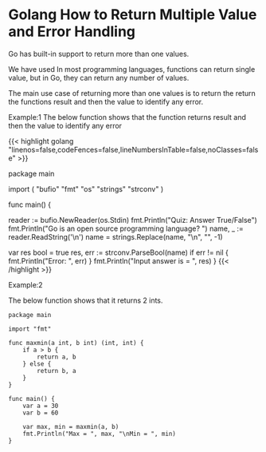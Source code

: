 # Golang How to Return Multiple Value and Error Handling


Go has built-in support to return more than one values.

<!--more-->

We have used In most programming languages, functions can return single value, but in Go, they can return any number of values.

The main use case of returning more than one values is to return the return the functions result and then the value to identify any error.


Example:1
The below function shows that the function returns result and then the value to identify any error

{{< highlight golang "linenos=false,codeFences=false,lineNumbersInTable=false,noClasses=false" >}}

package main

import (
  "bufio"
  "fmt"
  "os"
  "strings"
  "strconv"
)

func main() {

  reader := bufio.NewReader(os.Stdin)
  fmt.Println("Quiz: Answer True/False")
  fmt.Println("Go is an open source programming language? ")
  name, _ := reader.ReadString('\n')
  name = strings.Replace(name, "\n", "", -1)

  var res bool = true
  res, err := strconv.ParseBool(name)
  if err != nil {
	       fmt.Println("Error: ", err)
	}
  fmt.Println("Input answer is = ", res)
}
{{< /highlight >}}

Example:2

The below function shows that it returns 2 ints.

```golang
package main 

import "fmt"

func maxmin(a int, b int) (int, int) { 
	if a > b { 
		return a, b 
	} else { 
		return b, a 
	} 
} 

func main() { 
	var a = 30
	var b = 60

	var max, min = maxmin(a, b) 
	fmt.Println("Max = ", max, "\nMin = ", min) 
} 
```
